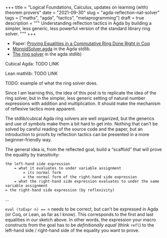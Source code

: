+++
title = "Logical Foundations, Calculus, updates on learning (with) theorem provers"
date = "2021-09-30"
slug = "agda-reflection-nat-solver"
tags = ["maths", "agda", "tactics", "metaprogramming"]
draft = true
description = """
Understanding reflection tactics in Agda by building a simpler, less generic,
less powerful version of the standard library ring solver.
"""
+++

- Paper: [Proving Equalities in a Commutative Ring Done Right in Coq](http://www.cs.ru.nl/~freek/courses/tt-2014/read/10.1.1.61.3041.pdf)
- [MonoidSolver.agda](https://github.com/agda/agda-stdlib/blob/master/src/Tactic/MonoidSolver.agda)
in the Agda stdlib.
- [The ring
solver](https://github.com/agda/agda-stdlib/blob/master/src/Tactic/RingSolver.agda)
in the agda stdlib)

Cubical Agda: TODO LINK

Lean mathlib: TODO LINK

TODO: example of what the ring solver does.

Since I am learning this, the idea of this post is to replicate the idea of the
ring solver, but in the simpler, less generic setting of natural number
expressions with addition and multiplication. It should make the mechanism of
reflexive tactics more apparent.

The stdlib/cubical Agda ring solvers are well organized, but the generics and
use of symbols make them a bit hard to get into. Nothing that can't be solved by
careful reading of the source code and the paper, but an introduction to proofs
by reflection tactics can be presented in a more beginner-friendly way.

The general idea is, from the reflected goal, build a “scaffold” that will prove
the equality by transitivity:

```
the left-hand side expression
    = what it evaluates to under variable assignment
        = its normal form
        = the normal form of the right-hand side expression
    = what the right-hand side expression evaluates to under the same variable assignment
= the right-hand side expression (by reflexivity)
```

...

`eval (toExpr n) == n` needs to be correct, but can't be expressed in Agda (or
Coq, or Lean, as far as I know). This corresponds to the first and last
equalities in our sketch above. In other words, the expression your macro
constructs from the goal has to be _definitionally equal_ (think `refl`) to the
left-hand side / right-hand side of the equality you want to prove.

